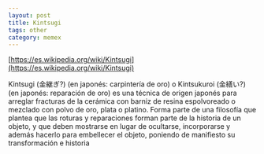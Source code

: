 ```yaml
---
layout: post
title: Kintsugi
tags: other
category: memex
---
```


[https://es.wikipedia.org/wiki/Kintsugi](https://es.wikipedia.org/wiki/Kintsugi)

Kintsugi (金継ぎ?) (en japonés: carpintería de oro) o Kintsukuroi (金繕い?) (en japonés: reparación de oro) es una técnica de origen japonés para arreglar fracturas de la cerámica con barniz de resina espolvoreado o mezclado con polvo de oro, plata o platino. Forma parte de una filosofía que plantea que las roturas y reparaciones forman parte de la historia de un objeto, y que deben mostrarse en lugar de ocultarse, incorporarse y además hacerlo para embellecer el objeto, poniendo de manifiesto su transformación e historia